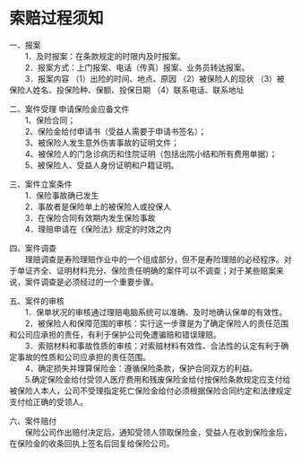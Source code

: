# 索赔过程须知  
  
一、报案  
&emsp;&emsp;1．及时报案：在条款规定的时限内及时报案。  
&emsp;&emsp;2．报案方式：上门报案、电话（传真）报案、业务员转达报案。  
&emsp;&emsp;3．报案内容 （1）出险的时间、地点、原因 （2）被保险人的现状 （3）被保险人姓名、投保险种、保额、投保日期 （4）联系电话、联系地址  
  
二、案件受理 申请保险金应备文件  
&emsp;&emsp;1、保险合同；  
&emsp;&emsp;2、保险金给付申请书（受益人需要于申请书签名）；  
&emsp;&emsp;3、被保险人发生意外伤害事故的证明文件；  
&emsp;&emsp;4、被保险人的门急诊病历和住院证明（包括出院小结和所有费用单据）；  
&emsp;&emsp;5、被保险人、受益人身份证明和户籍证明。  
  
三、案件立案条件  
&emsp;&emsp;1．保险事故确已发生  
&emsp;&emsp;2．事故者是保险单上的被保险人或投保人  
&emsp;&emsp;3．在保险合同有效期内发生保险事故  
&emsp;&emsp;4．理赔申请在《保险法》规定的时效之内  
  
四、案件调查  
&emsp;&emsp;理赔调查是寿险理赔作业中的一个组成部分，但不是寿险理赔的必经程序。对于单证齐全、证明材料充分、保险责任明确的案件可以不调查；对于某些赔案来说，案件调查是必须经过的一个重要步骤。  
  
五、案件的审核  
&emsp;&emsp;1．保单状况的审核通过理赔电脑系统可以准确、及时地确认保单的有效性。  
&emsp;&emsp;2．被保险人和保障范围的审核：实行这一步骤是为了确定保险人的责任范围和公司应承担的责任，有利于保护公司免遭骗赔和错误理赔。  
&emsp;&emsp;3．索赔材料和事故性质的审核：对索赔材料有效性、合法性的认定有利于确定事故的性质和公司应承担的责任范围。  
&emsp;&emsp;4．确定损失并理算保险金：遵循保险条款，保护合同双方的利益。  
&emsp;&emsp;5.确定保险金给付受领人医疗费用和残废保险金给付按保险条款规定应支付给被保险人本人，公司不受理指定死亡保险金给付必须根据保险合同约定和法律规定支付给正确的受领人。  
  
六、案件赔付  
&emsp;&emsp;保险公司作出赔付决定后，通知受领人领取保险金，受益人在收到保险金后，在保险金的收条回执上签名后回复给保险公司。  
  
